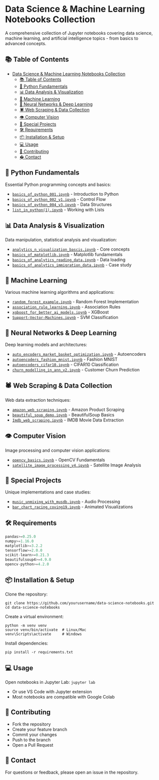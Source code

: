 # Data Science & Machine Learning Notebooks Collection

A comprehensive collection of Jupyter notebooks covering data science, machine learning, and artificial intelligence topics - from basics to advanced concepts.

## 📚 Table of Contents

- [Data Science \& Machine Learning Notebooks Collection](#data-science--machine-learning-notebooks-collection)
  - [📚 Table of Contents](#-table-of-contents)
  - [🐍 Python Fundamentals](#-python-fundamentals)
  - [📊 Data Analysis \& Visualization](#-data-analysis--visualization)
  - [🤖 Machine Learning](#-machine-learning)
  - [🧠 Neural Networks \& Deep Learning](#-neural-networks--deep-learning)
  - [🕷️ Web Scraping \& Data Collection](#️-web-scraping--data-collection)
  - [👁️ Computer Vision](#️-computer-vision)
  - [🚀 Special Projects](#-special-projects)
  - [🛠️ Requirements](#️-requirements)
  - [📦 Installation \& Setup](#-installation--setup)
  - [💻 Usage](#-usage)
  - [🤝 Contributing](#-contributing)
  - [� Contact](#-contact)

## 🐍 Python Fundamentals

Essential Python programming concepts and basics:

- [`basics_of_python_001.ipynb`](basics_of_python_001.ipynb) - Introduction to Python
- [`basics_of_python_002_v1.ipynb`](basics_of_python_002_v1.ipynb) - Control Flow
- [`basics_of_python_004_v3.ipynb`](basics_of_python_004_v3.ipynb) - Data Structures
- [`list_in_python(1).ipynb`](list_in_python(1).ipynb) - Working with Lists

## 📊 Data Analysis & Visualization

Data manipulation, statistical analysis and visualization:

- [`analytics_n_visualization_bascis.ipynb`](analytics_n_visualization_bascis.ipynb) - Core concepts
- [`basics_of_matplotlib.ipynb`](basics_of_matplotlib.ipynb) - Matplotlib fundamentals
- [`basics_of_analytics_reading_data.ipynb`](basics_of_analytics_reading_data.ipynb) - Data loading
- [`basics_of_analytics_immigration_data.ipynb`](basics_of_analytics_immigration_data.ipynb) - Case study

## 🤖 Machine Learning

Various machine learning algorithms and applications:

- [`random_forest_example.ipynb`](random_forest_example.ipynb) - Random Forest Implementation
- [`association_rule_learning.ipynb`](association_rule_learning.ipynb) - Association Rules
- [`xgboost_for_better_ai_models.ipynb`](xgboost_for_better_ai_models.ipynb) - XGBoost
- [`Support-Vector-Machines.ipynb`](Support-Vector-Machines.ipynb) - SVM Classification

## 🧠 Neural Networks & Deep Learning

Deep learning models and architectures:

- [`auto_encoders_market_basket_optimization.ipynb`](auto_encoders_market_basket_optimization.ipynb) - Autoencoders
- [`autoencoders_fashion_mnist.ipynb`](autoencoders_fashion_mnist.ipynb) - Fashion MNIST
- [`autoencoders_cifar10.ipynb`](autoencoders_cifar10.ipynb) - CIFAR10 Classification
- [`churn_modelling_in_ann_v2.ipynb`](churn_modelling_in_ann_v2.ipynb) - Customer Churn Prediction

## 🕷️ Web Scraping & Data Collection

Web data extraction techniques:

- [`amazon_web_scraping.ipynb`](amazon_web_scraping.ipynb) - Amazon Product Scraping
- [`beautiful_soup_demo.ipynb`](beautiful_soup_demo.ipynb) - BeautifulSoup Basics
- [`Imdb_web_scraping.ipynb`](Imdb_web_scraping.ipynb) - IMDB Movie Data Extraction

## 👁️ Computer Vision

Image processing and computer vision applications:

- [`opencv_basics.ipynb`](opencv_basics.ipynb) - OpenCV Fundamentals
- [`satellite_image_processing_v4.ipynb`](satellite_image_processing_v4.ipynb) - Satellite Image Analysis

## 🚀 Special Projects

Unique implementations and case studies:

- [`music_unmixing_with_musdb.ipynb`](music_unmixing_with_musdb.ipynb) - Audio Processing
- [`bar_chart_racing_coving19.ipynb`](bar_chart_racing_coving19.ipynb) - Animated Visualizations

## 🛠️ Requirements

```python
pandas>=0.25.0
numpy>=1.16.0
matplotlib>=3.2.2
tensorflow>=2.0.0
scikit-learn>=0.21.3
beautifulsoup4>=4.9.0
opencv-python>=4.2.0
```

## 📦 Installation & Setup
Clone the repository:
```
git clone https://github.com/yourusername/data-science-notebooks.git
cd data-science-notebooks
```
Create a virtual environment:
```
python -m venv venv
source venv/bin/activate  # Linux/Mac
venv\Scripts\activate     # Windows
```
Install dependencies:
```
pip install -r requirements.txt
```
## 💻 Usage
Open notebooks in Jupyter Lab:
```jupyter lab```
- Or use VS Code with Jupyter extension
- Most notebooks are compatible with Google Colab
## 🤝 Contributing
- Fork the repository
- Create your feature branch
- Commit your changes
- Push to the branch
- Open a Pull Request

## 📱 Contact
For questions or feedback, please open an issue in the repository.

